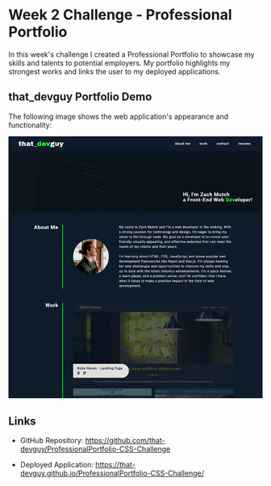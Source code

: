 # Week 2 Challenge - Professional Portfolio

In this week's challenge I created a Professional Portfolio to showcase my skills and talents to potential employers. My portfolio highlights my strongest works and links the user to my deployed applications. 

## that_devguy Portfolio Demo

The following image shows the web application's appearance and functionality:

![Professional Portfolio webpage screenshot](/assets/images/portfolio-demo.JPG)

## Links

- GitHub Repository: https://github.com/that-devguy/ProfessionalPortfolio-CSS-Challenge

- Deployed Application: https://that-devguy.github.io/ProfessionalPortfolio-CSS-Challenge/
